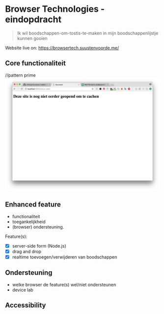# Browser Technologies - eindopdracht

> Ik wil boodschappen-om-tostis-te-maken in mijn boodschappenlijstje kunnen gooien

Website live on: https://browsertech.suustenvoorde.me/

## Core functionaliteit


//pattern prime
![alt text](https://github.com/s44s/performance-matters-server-side/blob/master/public/images/serviceworker-offline-page.png "Schets")

## Enhanced feature
* functionaliteit
* toegankelijkheid
* (browser) ondersteuning.

Feature(s):
- [x] server-side form (Node.js)
- [x] drag and drop
- [x] realtime toevoegen/verwijderen van boodschappen

## Ondersteuning
*	welke browser de feature(s) wel/niet ondersteunen
* device lab

## Accessibility
